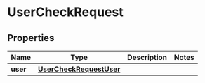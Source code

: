 
# UserCheckRequest

## Properties
Name | Type | Description | Notes
------------ | ------------- | ------------- | -------------
**user** | [**UserCheckRequestUser**](UserCheckRequestUser.md) |  | 



